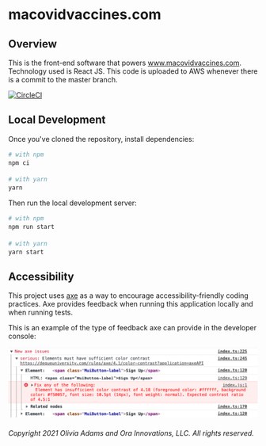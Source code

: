 # macovidvaccines.com

## Overview

This is the front-end software that powers www.macovidvaccines.com. Technology used is React JS. This code is uploaded to AWS whenever there is a commit to the master branch.

[![CircleCI](https://circleci.com/gh/j256/macovidvaccines.com.svg?style=svg)](https://circleci.com/gh/j256/macovidvaccines.com)

## Local Development

Once you've cloned the repository, install dependencies:

```sh
# with npm
npm ci

# with yarn
yarn
```

Then run the local development server:

```sh
# with npm
npm run start

# with yarn
yarn start
```

## Accessibility

This project uses [axe](https://www.npmjs.com/package/@axe-core/react) as a way to encourage accessibility-friendly coding practices. Axe provides feedback when running this application locally and when running tests.

This is an example of the type of feedback axe can provide in the developer console:

![axe sample report](axe-sample-report.png)

###### Copyright 2021 Olivia Adams and Ora Innovations, LLC. All rights reserved.
